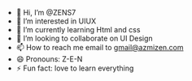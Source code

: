 - 👋 Hi, I’m @ZENS7
- 👀 I’m interested in UIUX
- 🌱 I’m currently learning Html and css
- 💞️ I’m looking to collaborate on UI Design
- 📫 How to reach me email to gmail@azmizen.com
- 😄 Pronouns: Z-E-N
- ⚡ Fun fact: love to learn everything 

<!---
ZENS7/ZENS7 is a ✨ special ✨ repository because its `README.md` (this file) appears on your GitHub profile.
You can click the Preview link to take a look at your changes.
--->
